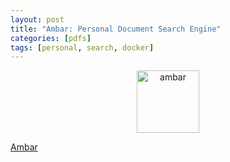 ```yaml
---
layout: post
title: "Ambar: Personal Document Search Engine"
categories: [pdfs]
tags: [personal, search, docker]
---
```


<div style="text-align: center"><img src="{{ site.baseurl }}/images/ambar.jpg" alt="ambar" style="width: 100px;"/></div>

[Ambar](https://github.com/pleasemarkdarkly/ambar)